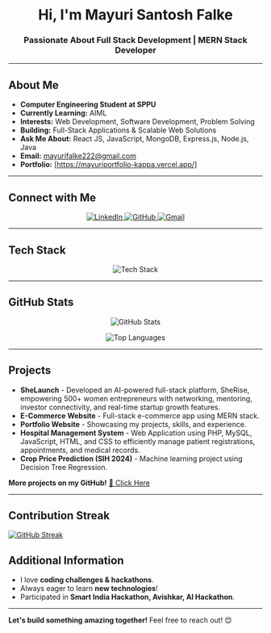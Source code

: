 <h1 align="center"> Hi, I'm Mayuri Santosh Falke</h1>
<h3 align="center">Passionate About Full Stack Development |  MERN Stack Developer </h3>


---

##  About Me  
-  **Computer Engineering Student at SPPU**  
-  **Currently Learning:** AIML
-  **Interests:** Web Development, Software Development, Problem Solving  
-  **Building:** Full-Stack Applications & Scalable Web Solutions  
-  **Ask Me About:** React JS, JavaScript, MongoDB, Express.js, Node.js, Java  
-  **Email:** [mayurifalke222@gmail.com](mailto:mayurifalke222@gmail.com)  
-  **Portfolio:** [https://mayuriportfolio-kappa.vercel.app/]

---
##  Connect with Me  
<p align="center">
  <a href="https://linkedin.com/in/mayuri-falke-7890a1291" target="_blank" rel="nofollow">
    <img src="https://img.shields.io/badge/-LinkedIn-0077B5?style=for-the-badge&logo=linkedin&logoColor=white" alt="LinkedIn" />
  </a>
  <a href="https://github.com/mayurifalke" target="_blank" rel="nofollow">
    <img src="https://img.shields.io/badge/-GitHub-181717?style=for-the-badge&logo=github&logoColor=white" alt="GitHub" />
  </a>
  <a href="mailto:mayurifalke222@gmail.com" rel="nofollow">
    <img src="https://img.shields.io/badge/-Gmail-D14836?style=for-the-badge&logo=gmail&logoColor=white" alt="Gmail" />
  </a>
</p>

---

##  Tech Stack  
<p align="center">
  <img src="https://skillicons.dev/icons?i=html,css,bootstrap,js,react,nodejs,express,mongodb,mysql,java,python,c,cpp,git,github,vscode,php,tailwind,Resfull API Development" alt="Tech Stack" />
</p>

---

## GitHub Stats  
<p align="center">
  <img src="https://github-readme-stats.vercel.app/api?username=mayurifalke&show_icons=true&theme=tokyonight" alt="GitHub Stats" />
</p>
<p align="center">
  <img src="https://github-readme-stats.vercel.app/api/top-langs/?username=mayurifalke&layout=compact&theme=tokyonight" alt="Top Languages" />
</p>

---

##  Projects  
- **SheLaunch** - Developed an AI-powered full-stack platform, SheRise, empowering 500+ women entrepreneurs with networking, mentoring, investor connectivity, and real-time startup growth features.
- **E-Commerce Website** - Full-stack e-commerce app using MERN stack.  
- **Portfolio Website** - Showcasing my projects, skills, and experience.  
- **Hospital Management System** - Web Application using PHP, MySQL, JavaScript, HTML, and CSS to efficiently manage patient registrations, appointments, and medical records.  
- **Crop Price Prediction (SIH 2024)** - Machine learning project using Decision Tree Regression.  

 **More projects on my GitHub!** [🔗 Click Here](https://github.com/mayurifalke)

---

## Contribution Streak
[![GitHub Streak](https://github-readme-streak-stats.herokuapp.com/?user=mayurifalke&theme=tokyonight)](https://github.com/DenverCoder1/github-readme-streak-stats)

## Additional Information
-  I love **coding challenges & hackathons**.
-  Always eager to learn **new technologies**!  
-  Participated in **Smart India Hackathon, Avishkar, AI Hackathon**.  


---

 **Let's build something amazing together!** Feel free to reach out! 😊
